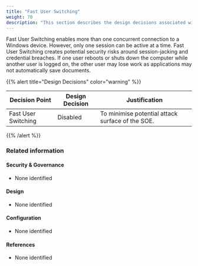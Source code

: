 ```yaml
---
title: "Fast User Switching"
weight: 70
description: "This section describes the design decisions associated with fast user switching on Windows 10 and 11 endpoints configured according to guidance in ASD's Blueprint for Secure Cloud."
---
```


Fast User Switching enables more than one concurrent connection to a Windows device. However, only one session can be active at a time. Fast User Switching creates potential security risks around session-jacking and credential breaches. If one user reboots or shuts down the computer while another user is logged on, the other user may lose work as applications may not automatically save documents.

{{% alert title="Design Decisions" color="warning" %}}

| Decision Point      | Design Decision | Justification                                    |
|---------------------|-----------------|--------------------------------------------------|
| Fast User Switching | Disabled        | To minimise potential attack surface of the SOE. |

{{% /alert %}}

### Related information

#### Security & Governance

* None identified

#### Design

* None identified

#### Configuration

* None identified

#### References

* None identified